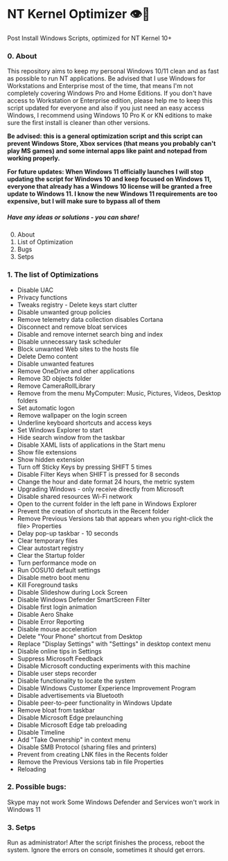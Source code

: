 # NT Kernel Optimizer 👁🦾
Post Install Windows Scripts, optimized for NT Kernel 10+

### 0. About

This repository aims to keep my personal Windows 10/11 clean and as fast as possible to run NT applications. Be advised that I use Windows for Workstations and Enterprise most of the time, that means I'm not completely covering Windows Pro and Home Editions. If you don't have access to Workstation or Enterprise edition, please help me to keep this script updated for everyone and also if you just need an easy access Windows, I recommend using Windows 10 Pro K or KN editions to make sure the first install is cleaner than other versions.

**Be advised: this is a general optimization script and this script can prevent Windows Store, Xbox services (that means you probably can't play MS games) and some internal apps like paint and notepad from working properly.**

**For future updates: When Windows 11 officially launches I will stop updating the script for Windows 10 and keep focused on Windows 11, everyone that already has a Windows 10 license will be granted a free update to Windows 11. I know the new Windows 11 requirements are too expensive, but I will make sure to bypass all of them**

##### Have any ideas or solutions - you can share!

0. About
1. List of Optimization
2. Bugs
3. Setps

### 1. The list of Optimizations

* Disable UAC
* Privacy functions
* Tweaks registry - Delete keys start clutter
* Disable unwanted group policies
* Remove telemetry data collection disables Cortana
* Disconnect and remove bloat services
* Disable and remove internet search bing and index
* Disable unnecessary task scheduler
* Block unwanted Web sites to the hosts file
* Delete Demo content
* Disable unwanted features
* Remove OneDrive and other applications
* Remove 3D objects folder
* Remove CameraRollLibrary
* Remove from the menu MyComputer: Music, Pictures, Videos, Desktop folders
* Set automatic logon
* Remove wallpaper on the login screen
* Underline keyboard shortcuts and access keys
* Set Windows Explorer to start
* Hide search window from the taskbar
* Disable XAML lists of applications in the Start menu
* Show file extensions
* Show hidden extension
* Turn off Sticky Keys by pressing SHIFT 5 times
* Disable Filter Keys when SHIFT is pressed for 8 seconds
* Change the hour and date format 24 hours, the metric system
* Upgrading Windows - only receive directly from Microsoft
* Disable shared resources Wi-Fi network
* Open to the current folder in the left pane in Windows Explorer
* Prevent the creation of shortcuts in the Recent folder
* Remove Previous Versions tab that appears when you right-click the file> Properties
* Delay pop-up taskbar - 10 seconds
* Clear temporary files
* Clear autostart registry
* Clear the Startup folder
* Turn performance mode on
* Run OOSU10 default settings
* Disable metro boot menu
* Kill Foreground tasks
* Disable Slideshow during Lock Screen
* Disable Windows Defender SmartScreen Filter
* Disable first login animation
* Disable Aero Shake
* Disable Error Reporting
* Disable mouse acceleration
* Delete "Your Phone" shortcut from Desktop
* Replace "Display Settings" with "Settings" in desktop context menu
* Disable online tips in Settings
* Suppress Microsoft Feedback
* Disable Microsoft conducting experiments with this machine
* Disable user steps recorder
* Disable functionality to locate the system
* Disable Windows Customer Experience Improvement Program
* Disable advertisements via Bluetooth
* Disable peer-to-peer functionality in Windows Update
* Remove bloat from taskbar
* Disable Microsoft Edge prelaunching
* Disable Microsoft Edge tab preloading
* Disable Timeline
* Add "Take Ownership" in context menu
* Disable SMB Protocol (sharing files and printers)
* Prevent from creating LNK files in the Recents folder
* Remove the Previous Versions tab in file Properties
* Reloading

### 2. Possible bugs:

Skype may not work
Some Windows Defender and Services won't work in Windows 11

### 3. Setps

Run as administrator!
After the script finishes the process, reboot the system.
Ignore the errors on console, sometimes it should get errors.  

